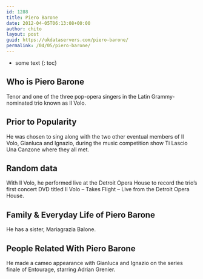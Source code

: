 ```yaml
---
id: 1288
title: Piero Barone
date: 2012-04-05T06:13:08+00:00
author: chito
layout: post
guid: https://ukdataservers.com/piero-barone/
permalink: /04/05/piero-barone/
---
```


* some text
{: toc}
          
          
## Who is  Piero Barone
                  
                  
                  
Tenor and one of the three pop-opera singers in the Latin Grammy-nominated trio known as Il Volo.
                  
                
                
                
## Prior to Popularity 
                  
                  
                  
He was chosen to sing along with the two other eventual members of Il Volo, Gianluca and Ignazio, during the music competition show Ti Lascio Una Canzone where they all met.
                  
                
                
                
## Random data 
                  
                  
                  
With Il Volo, he performed live at the Detroit Opera House to record the trio&#8217;s first concert DVD titled Il Volo &#8211; Takes Flight &#8211; Live from the Detroit Opera House.
                  
                
                
                
## Family & Everyday Life of Piero Barone
                  
                  
                  
He has a sister, Mariagrazia Balone. 
                  
                
                
                
## People Related With  Piero Barone
                  
                  
                  
He made a cameo appearance with Gianluca and Ignazio on the series finale of Entourage, starring Adrian Grenier.
                  
                
              
            
          
          
          
    
    
  

